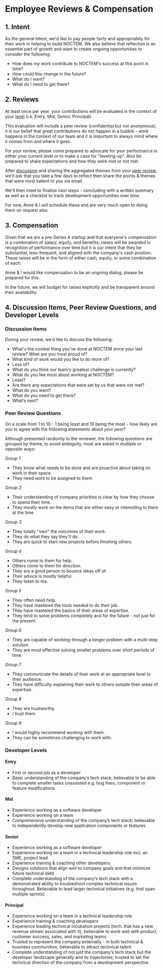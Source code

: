 # Employee Reviews & Compensation

## 1. Intent
As the general intent, we'd like to pay people fairly and appropriately for their work in helping to build NOCTEM. We also believe that reflection is an essential part of growth and want to create ongoing opportunities to consider the following:
* How does my work contribute to NOCTEM's success at this point in time?
* How could this change in the future?
* What do I want?
* What do I need to get there?

## 2. Reviews
At least once per year, your contributions will be evaluated in the context of your [level](#developer-levels) (i.e. Entry, Mid, Senior, Principal)

This evaluation will include a peer review (confidential but not anonymous); it is our belief that great contributions do not happen in a bubble - work happens in the context of our team and it is important to always mind where it comes from and where it goes.

For your review, please come prepared to advocate for your performance in either your current level or to make a case for "leveling-up". Also be prepared to share expectations and how they were met or not met.
 
After [discussion](#discussion-items) and sharing the aggregated themes from your [peer review](#peer-review-questions), we'll ask that you take a few days to reflect then share the points & themes that were most salient to you via email.

We'll then meet to finalize next steps - concluding with a written summary as well as a checklist to track development opportunities over time.
 
For now, Anne & I will schedule these and are very much open to doing them on request also.

## 3. Compensation
Given that we are a pre-Series A startup and that everyone's compensation is a combination of salary, equity, and benefits; raises will be awarded in recognition of performance over time but it is our intent that they be substantial, less-frequent, and aligned with the company's cash position. These raises will be in the form of either cash, equity, or some combination of each.
 
Anne & I would like compensation to be an ongoing dialog; please be prepared for this.
 
In the future, we will budget for raises explicitly and be transparent around their availability.

## 4. Discussion Items, Peer Review Questions, and Developer Levels

### Discussion Items
During your review, we'd like to discuss the following:

* What's the coolest thing you've done at NOCTEM since your last review? What are you most proud of?
* What kind of work would you like to do more of?
* Less of?
* What do you think our team's greatest challenge is currently?
* What do you like most about working at NOCTEM?
* Least?
* Are there any expectations that were set by us that were not met?
* What do you want?
* What do you need to get there?
* What’s next?

### Peer Review Questions
On a scale from 1 to 10 - 1 being least and 10 being the most - how likely are you to agree with the following statements about _your peer_?

Although presented randomly to the reviewer, the following questions are grouped by theme; to avoid ambiguity, most are asked in multiple or opposite ways:

_Group 1_
* They know what needs to be done and are proactive about taking on work in their space.
* They need work to be assigned to them.

_Group 2_
* Their understanding of company priorities is clear by how they choose to spend their time.
* They mostly work on the items that are either easy or interesting to them at the time.

_Group 3_
* They totally "own" the outcomes of their work.
* They do what they say they'll do.
* They are quick to start new projects before finishing others.

_Group 4_
* Others come to them for help.
* Others come to them for direction.
* They are a good person to bounce ideas off of.
* Their advice is mostly helpful.
* They listen to me.

_Group 5_
* They often need help.
* They have mastered the tools needed to do their job.
* They have mastered the basics of their areas of expertise.
* They tend to solve problems completely and for the future - not just for the present.

_Group 6_
* They are capable of working-through a longer problem with a multi-step solution.
* They are most effective solving smaller problems over short periods of time.

_Group 7_
* They communicate the details of their work at an appropriate level to their audience.
* They have difficulty explaining their work to others outside their areas of expertise.

_Group 8_
* They are trustworthy.
* I trust them.

_Group 9_
* I would highly recommend working with them.
* They can be sometimes challenging to work with.


### Developer Levels
#### Entry
* First or second job as a developer
* Basic understanding of the company’s tech stack; believable to be able to complete smaller tasks unassisted e.g. bug fixes, component or feature modifications

#### Mid
* Experience working as a software developer
* Experience working on a team
* Comprehensive understanding of the company’s tech stack; believable to independently develop new application components or features

#### Senior
* Experience working as a software developer
* Experience working on a team in a technical leadership role incl. an SME, project lead
* Experience training & coaching other developers
* Designs solutions that align well to company goals and that minimize future technical debt
* Complete understanding of the company’s tech stack with a demonstrated ability to troubleshoot complex technical issues throughout. Believable to lead larger technical initiatives (e.g. that span multiple sprints)

#### Principal
* Experience working on a team in a technical leadership role
* Experience training & coaching developers
* Experience leading technical incubation projects (tech. that has a new revenue stream associated with it); believable to work well with product, customer success, sales, and marketing teams
* Trusted to represent the company externally - in both technical & business communities; believable to attract technical talent
* Complete understanding of not just the company’s tech stack but the developer landscape generally and its trajectories; trusted to set the technical direction of the company from a development perspective
